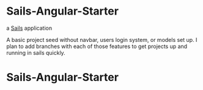 # Sails-Angular-Starter

a [Sails](http://sailsjs.org) application

A basic project seed without navbar, users login system, or models set up. I plan to add branches with each of those features to get projects up and running in sails quickly.

# Sails-Angular-Starter
